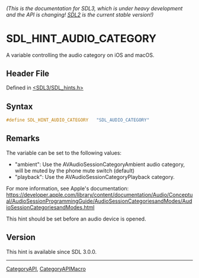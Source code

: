 ###### (This is the documentation for SDL3, which is under heavy development and the API is changing! [SDL2](https://wiki.libsdl.org/SDL2/) is the current stable version!)
# SDL_HINT_AUDIO_CATEGORY

A variable controlling the audio category on iOS and macOS.

## Header File

Defined in [<SDL3/SDL_hints.h>](https://github.com/libsdl-org/SDL/blob/main/include/SDL3/SDL_hints.h)

## Syntax

```c
#define SDL_HINT_AUDIO_CATEGORY   "SDL_AUDIO_CATEGORY"
```

## Remarks

The variable can be set to the following values:

- "ambient": Use the AVAudioSessionCategoryAmbient audio category, will be
  muted by the phone mute switch (default)
- "playback": Use the AVAudioSessionCategoryPlayback category.

For more information, see Apple's documentation:
https://developer.apple.com/library/content/documentation/Audio/Conceptual/AudioSessionProgrammingGuide/AudioSessionCategoriesandModes/AudioSessionCategoriesandModes.html

This hint should be set before an audio device is opened.

## Version

This hint is available since SDL 3.0.0.

----
[CategoryAPI](CategoryAPI), [CategoryAPIMacro](CategoryAPIMacro)

